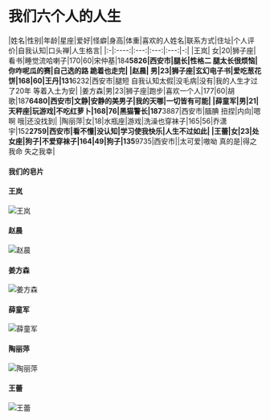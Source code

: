 # 我们六个人的人生


|姓名|性别|年龄|星座|爱好|怪癖|身高|体重|喜欢的人姓名|联系方式|住址|个人评价|自我认知|口头禅|人生格言|
|:-|:----:|:---:|:---:|:---:|-:|
|王岚| 女|20|狮子座|看书|睡觉流哈喇子|170|60|宋仲基|184****5826|西安市|腿长|性格二 腿太长很烦恼|你咋呢瓜的赛|自己选的路 跪着也走完|
|赵晨| 男|23|狮子座|玄幻电子书|爱吃葱花饼|168|60|王丹|131****6232|西安市|腿短 自我认知太假|没毛病|没有|我的人生才过了20年 等着入土为安|
|姜方森|男|23|狮子座|跑步|喜欢一个人|177|60|胡歌|187****6480|西安市|文静|安静的美男子|我的天哪|一切皆有可能|
|薛童军|男|21|天秤座|玩游戏|不吃红萝卜|168|76|黑猫警长|187****3887|西安市|腼腆 扭捏|内向|嗯 啊 哦|还没找到|
|陶丽萍|女|18|水瓶座|游戏|洗澡也穿袜子|165|56|乔潇宇|152****2759|西安市|看不懂|没认知|学习使我快乐|人生不过如此|
|王蕾|女|23|处女座|狗子|不爱穿袜子|164|49|狗子|135****9735|西安市||太可爱|嗷呦 真的是|得之我命 失之我幸|

#### 我们的皂片


#### 王岚
![王岚](wl.jpg)
#### 赵晨
![赵晨](zcc.jpg)
#### 姜方森
![姜方森](jfs.jpg)
#### 薛童军
![薛童军](xtj.jpg)
#### 陶丽萍
![陶丽萍](tlp.png)
#### 王蕾
![王蕾](ll.jpg)

